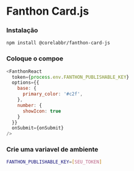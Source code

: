 # Fanthon Card.js

### Instalação
```sh
npm install @corelabbr/fanthon-card-js
```

### Coloque o compoe
```js
<FanthonReact 
  token={process.env.FANTHON_PUBLISHABLE_KEY}
  options={{
    base: {
      primary_color: '#c2f',
    },
    number: {
      showIcon: true
    }
  }}
  onSubmit={onSubmit}
/>   
```

### Crie uma variavel de ambiente
```sh
FANTHON_PUBLISHABLE_KEY=[SEU_TOKEN]
```